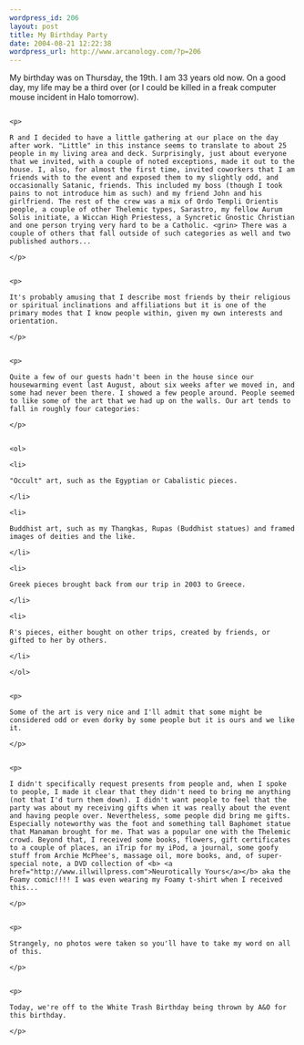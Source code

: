 ```yaml
--- 
wordpress_id: 206
layout: post
title: My Birthday Party
date: 2004-08-21 12:22:38
wordpress_url: http://www.arcanology.com/?p=206
---
```

<p>
                                                                                                                                                                                                                                                                                                                                                                                                                                                                                                                                                                                                                                                                                My birthday was on Thursday, the 19th. I am 33 years old now. On a good day, my life may be a third over (or I could be killed in a freak computer mouse incident in Halo tomorrow).
                                                                                                                                                                                                                                                                                                                                                                                                                                                                                                                                                                                                                                                                              </p>
                                                                                                                                                                                                                                                                                                                                                                                                                                                                                                                                                                                                                                                                              
                                                                                                                                                                                                                                                                                                                                                                                                                                                                                                                                                                                                                                                                              <p>
                                                                                                                                                                                                                                                                                                                                                                                                                                                                                                                                                                                                                                                                                R and I decided to have a little gathering at our place on the day after work. "Little" in this instance seems to translate to about 25 people in my living area and deck. Surprisingly, just about everyone that we invited, with a couple of noted exceptions, made it out to the house. I, also, for almost the first time, invited coworkers that I am friends with to the event and exposed them to my slightly odd, and occasionally Satanic, friends. This included my boss (though I took pains to not introduce him as such) and my friend John and his girlfriend. The rest of the crew was a mix of Ordo Templi Orientis people, a couple of other Thelemic types, Sarastro, my fellow Aurum Solis initiate, a Wiccan High Priestess, a Syncretic Gnostic Christian and one person trying very hard to be a Catholic. <grin> There was a couple of others that fall outside of such categories as well and two published authors...
                                                                                                                                                                                                                                                                                                                                                                                                                                                                                                                                                                                                                                                                              </p>
                                                                                                                                                                                                                                                                                                                                                                                                                                                                                                                                                                                                                                                                              
                                                                                                                                                                                                                                                                                                                                                                                                                                                                                                                                                                                                                                                                              <p>
                                                                                                                                                                                                                                                                                                                                                                                                                                                                                                                                                                                                                                                                                It's probably amusing that I describe most friends by their religious or spiritual inclinations and affiliations but it is one of the primary modes that I know people within, given my own interests and orientation.
                                                                                                                                                                                                                                                                                                                                                                                                                                                                                                                                                                                                                                                                              </p>
                                                                                                                                                                                                                                                                                                                                                                                                                                                                                                                                                                                                                                                                              
                                                                                                                                                                                                                                                                                                                                                                                                                                                                                                                                                                                                                                                                              <p>
                                                                                                                                                                                                                                                                                                                                                                                                                                                                                                                                                                                                                                                                                Quite a few of our guests hadn't been in the house since our housewarming event last August, about six weeks after we moved in, and some had never been there. I showed a few people around. People seemed to like some of the art that we had up on the walls. Our art tends to fall in roughly four categories:
                                                                                                                                                                                                                                                                                                                                                                                                                                                                                                                                                                                                                                                                              </p>
                                                                                                                                                                                                                                                                                                                                                                                                                                                                                                                                                                                                                                                                              
                                                                                                                                                                                                                                                                                                                                                                                                                                                                                                                                                                                                                                                                              <ol>
                                                                                                                                                                                                                                                                                                                                                                                                                                                                                                                                                                                                                                                                                <li>
                                                                                                                                                                                                                                                                                                                                                                                                                                                                                                                                                                                                                                                                                  "Occult" art, such as the Egyptian or Cabalistic pieces.
                                                                                                                                                                                                                                                                                                                                                                                                                                                                                                                                                                                                                                                                                </li>
                                                                                                                                                                                                                                                                                                                                                                                                                                                                                                                                                                                                                                                                                <li>
                                                                                                                                                                                                                                                                                                                                                                                                                                                                                                                                                                                                                                                                                  Buddhist art, such as my Thangkas, Rupas (Buddhist statues) and framed images of deities and the like.
                                                                                                                                                                                                                                                                                                                                                                                                                                                                                                                                                                                                                                                                                </li>
                                                                                                                                                                                                                                                                                                                                                                                                                                                                                                                                                                                                                                                                                <li>
                                                                                                                                                                                                                                                                                                                                                                                                                                                                                                                                                                                                                                                                                  Greek pieces brought back from our trip in 2003 to Greece.
                                                                                                                                                                                                                                                                                                                                                                                                                                                                                                                                                                                                                                                                                </li>
                                                                                                                                                                                                                                                                                                                                                                                                                                                                                                                                                                                                                                                                                <li>
                                                                                                                                                                                                                                                                                                                                                                                                                                                                                                                                                                                                                                                                                  R's pieces, either bought on other trips, created by friends, or gifted to her by others.
                                                                                                                                                                                                                                                                                                                                                                                                                                                                                                                                                                                                                                                                                </li>
                                                                                                                                                                                                                                                                                                                                                                                                                                                                                                                                                                                                                                                                              </ol>
                                                                                                                                                                                                                                                                                                                                                                                                                                                                                                                                                                                                                                                                              
                                                                                                                                                                                                                                                                                                                                                                                                                                                                                                                                                                                                                                                                              <p>
                                                                                                                                                                                                                                                                                                                                                                                                                                                                                                                                                                                                                                                                                Some of the art is very nice and I'll admit that some might be considered odd or even dorky by some people but it is ours and we like it.
                                                                                                                                                                                                                                                                                                                                                                                                                                                                                                                                                                                                                                                                              </p>
                                                                                                                                                                                                                                                                                                                                                                                                                                                                                                                                                                                                                                                                              
                                                                                                                                                                                                                                                                                                                                                                                                                                                                                                                                                                                                                                                                              <p>
                                                                                                                                                                                                                                                                                                                                                                                                                                                                                                                                                                                                                                                                                I didn't specifically request presents from people and, when I spoke to people, I made it clear that they didn't need to bring me anything (not that I'd turn them down). I didn't want people to feel that the party was about my receiving gifts when it was really about the event and having people over. Nevertheless, some people did bring me gifts. Especially noteworthy was the foot and something tall Baphomet statue that Manaman brought for me. That was a popular one with the Thelemic crowd. Beyond that, I received some books, flowers, gift certificates to a couple of places, an iTrip for my iPod, a journal, some goofy stuff from Archie McPhee's, massage oil, more books, and, of super-special note, a DVD collection of <b> <a href="http://www.illwillpress.com">Neurotically Yours</a></b> aka the Foamy comic!!!! I was even wearing my Foamy t-shirt when I received this...
                                                                                                                                                                                                                                                                                                                                                                                                                                                                                                                                                                                                                                                                              </p>
                                                                                                                                                                                                                                                                                                                                                                                                                                                                                                                                                                                                                                                                              
                                                                                                                                                                                                                                                                                                                                                                                                                                                                                                                                                                                                                                                                              <p>
                                                                                                                                                                                                                                                                                                                                                                                                                                                                                                                                                                                                                                                                                Strangely, no photos were taken so you'll have to take my word on all of this.
                                                                                                                                                                                                                                                                                                                                                                                                                                                                                                                                                                                                                                                                              </p>
                                                                                                                                                                                                                                                                                                                                                                                                                                                                                                                                                                                                                                                                              
                                                                                                                                                                                                                                                                                                                                                                                                                                                                                                                                                                                                                                                                              <p>
                                                                                                                                                                                                                                                                                                                                                                                                                                                                                                                                                                                                                                                                                Today, we're off to the White Trash Birthday being thrown by A&O for this birthday.
                                                                                                                                                                                                                                                                                                                                                                                                                                                                                                                                                                                                                                                                              </p>